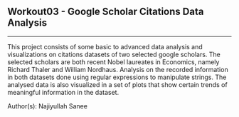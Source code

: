 
## Workout03 - Google Scholar Citations Data Analysis
****

This project consists of some basic to advanced data analysis and visualizations on citations datasets of two selected google scholars. The selected scholars are both recent Nobel laureates in Economics, namely Richard Thaler and William Nordhaus. Analysis on the recorded information in both datasets done using regular expressions to manipulate strings. The analysed data is also visualized in a set of plots that show certain trends of meaningful information in the dataset.


Author(s): Najiyullah Sanee
